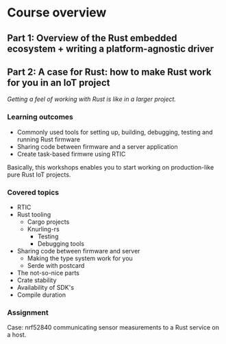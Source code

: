 <div class="read">

# Course overview

## Part 1: Overview of the Rust embedded ecosystem + writing a platform-agnostic driver

## Part 2: A case for Rust: how to make Rust work for you in an IoT project
*Getting a feel of working with Rust is like in a larger project.*

### Learning outcomes
- Commonly used tools for setting up, building, debugging, testing and running Rust firmware
- Sharing code between firmware and a server application
- Create task-based firmwre using RTIC


Basically, this workshops enables you to start working on production-like pure Rust IoT projects.



### Covered topics

- RTIC
- Rust tooling
  - Cargo projects
  - Knurling-rs
    - Testing
    - Debugging tools
- Sharing code between firmware and server
  - Making the type system work for you
  - Serde with postcard
- The not-so-nice parts
 - Crate stability
 - Availability of SDK's
 - Compile duration


### Assignment
Case: nrf52840 communicating sensor measurements to a Rust service on a host.

</div>